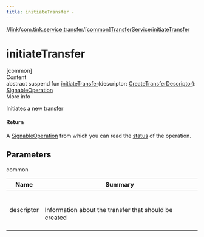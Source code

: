 ```yaml
---
title: initiateTransfer -
---
```

//[link](../../index.md)/[com.tink.service.transfer](../index.md)/[[common]TransferService](index.md)/[initiateTransfer](initiate-transfer.md)



# initiateTransfer  
[common]  
Content  
abstract suspend fun [initiateTransfer](initiate-transfer.md)(descriptor: [CreateTransferDescriptor](../[common]-create-transfer-descriptor/index.md)): [SignableOperation](../../com.tink.model.transfer/[common]-signable-operation/index.md)  
More info  


Initiates a new transfer



#### Return  


A [SignableOperation](../../com.tink.model.transfer/[common]-signable-operation/index.md) from which you can read the [status](../../com.tink.model.transfer/[common]-signable-operation/-status/index.md) of the operation.



## Parameters  
  
common  
  
|  Name|  Summary| 
|---|---|
| <a name="com.tink.service.transfer/TransferService/initiateTransfer/#com.tink.service.transfer.CreateTransferDescriptor/PointingToDeclaration/"></a>descriptor| <a name="com.tink.service.transfer/TransferService/initiateTransfer/#com.tink.service.transfer.CreateTransferDescriptor/PointingToDeclaration/"></a><br><br>Information about the transfer that should be created<br><br>
  
  



